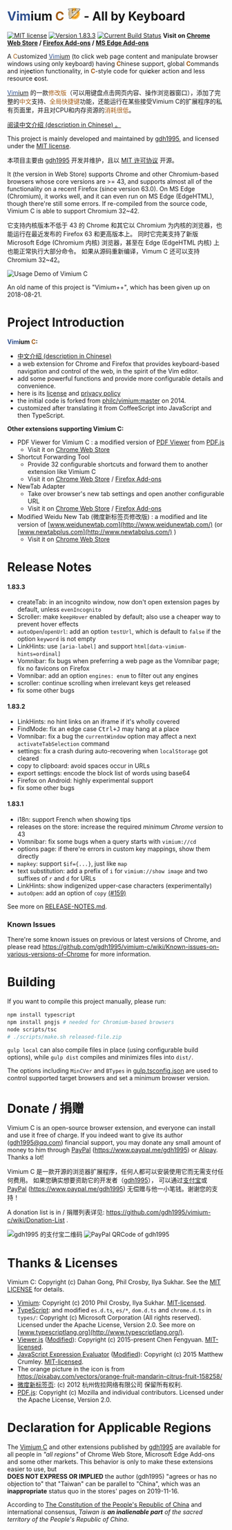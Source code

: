 <span style="color: #2f508e;">Vim</span>ium <span style="color: #a55e18;">C</span>
![Icon](icons/icon32.png) - All by Keyboard
===========================================

[![MIT license](https://img.shields.io/badge/license-MIT-blue.svg)](LICENSE.txt)
[![Version 1.83.3](https://img.shields.io/badge/release-1.83.3-orange.svg
  )](https://github.com/gdh1995/vimium-c/releases)
[![Current Build Status](https://travis-ci.org/gdh1995/vimium-c.svg?branch=master
  )](https://travis-ci.org/gdh1995/vimium-c)
**Visit on [Chrome Web Store](
  https://chrome.google.com/webstore/detail/vimium-c-all-by-keyboard/hfjbmagddngcpeloejdejnfgbamkjaeg
  ) /
[Firefox Add-ons](
  https://addons.mozilla.org/firefox/addon/vimium-c/
  ) /
[MS Edge Add-ons](
  https://microsoftedge.microsoft.com/addons/detail/aibcglbfblnogfjhbcmmpobjhnomhcdo
  )**

A <span style="color: #a55e18;">C</span>ustomized
  [<span style="color: #2f508e;">Vim</span>ium](https://github.com/philc/vimium)
  (to click web page content and manipulate browser windows using only keyboard)
  having <span style="color: #a55e18;">**C**</span>hinese support,
    global <span style="color: #a55e18;">**C**</span>ommands
    and inje**c**tion functionality,
  in <span style="color: #a55e18;">**C**</span>-style code for qui**c**ker action and less resource **c**ost.

[<span style="color: #2f508e;">Vim</span>ium](https://github.com/philc/vimium) 的一款<span
  style="color: #a55e18;">修改版</span>（可以用键盘点击网页内容、操作浏览器窗口），添加了完整的<span
  style="color: #a55e18;">中文</span>支持、<span
  style="color: #a55e18;">全局快捷键</span>功能，还能运行在某些接受Vimium C的扩展程序的私有页面里，并且对CPU和内存资源的<span
  style="color: #a55e18;">消耗很低</span>。

[阅读中文介绍 (description in Chinese) 。](README_zh.md)

This project is mainly developed and maintained by [gdh1995](https://github.com/gdh1995),
and licensed under the [MIT license](LICENSE.txt).

本项目主要由 [gdh1995](https://github.com/gdh1995) 开发并维护，且以 [MIT 许可协议](LICENSE.txt) 开源。

It (the version in Web Store) supports Chrome and other Chromium-based browsers whose core versions are >= 43,
  and supports almost all of the functionality on a recent Firefox (since version 63.0).
On MS Edge (Chromium), it works well, and it can even run on MS Edge (EdgeHTML), though there're still some errors.
If re-compiled from the source code, Vimium C is able to support Chromium 32~42.

它支持内核版本不低于 43 的 Chrome 和其它以 Chromium 为内核的浏览器，也能运行在最近发布的 Firefox 63 和更高版本上。
同时它完美支持了新版 Microsoft Edge (Chromium 内核) 浏览器，甚至在 Edge (EdgeHTML 内核) 上也能正常执行大部分命令。
如果从源码重新编译，Vimum C 还可以支持 Chromium 32~42。

![Usage Demo of Vimium C](https://gdh1995.cn/vimium-c/demo.gif)

An old name of this project is "Vimium++", which has been given up on 2018-08-21.


# Project Introduction

__<span style="color: #2f508e;">Vim</span>ium <span style="color: #a55e18;">C</span>:__

* [中文介绍 (description in Chinese)](README_zh.md)
* a web extension for Chrome and Firefox that provides keyboard-based navigation and control
    of the web, in the spirit of the Vim editor.
* add some powerful functions and provide more configurable details and convenience.
* here is its [license](LICENSE.txt) and [privacy policy](PRIVACY-POLICY.md)
* the initial code is forked from [philc/vimium:master](https://github.com/philc/vimium) on 2014.
* customized after translating it from CoffeeScript into JavaScript and then TypeScript.

__Other extensions supporting Vimium C:__

* PDF Viewer for Vimium C
  : a modified version of [PDF Viewer](https://chrome.google.com/webstore/detail/pdf-viewer/oemmndcbldboiebfnladdacbdfmadadm)
    from [PDF.js](https://github.com/mozilla/pdf.js/)
  * Visit it on [Chrome Web Store](
      https://chrome.google.com/webstore/detail/pdf-viewer-for-vimium-c/nacjakoppgmdcpemlfnfegmlhipddanj)
* Shortcut Forwarding Tool
  * Provide 32 configurable shortcuts and forward them to another extension like Vimium C
  * Visit it on [Chrome Web Store](
      https://chrome.google.com/webstore/detail/shortcut-forwarding-tool/clnalilglegcjmlgenoppklmfppddien) /
    [Firefox Add-ons](https://addons.mozilla.org/en-US/firefox/addon/shortcut-forwarding-tool/)
* NewTab Adapter
  * Take over browser's new tab settings and open another configurable URL
  * Visit it on [Chrome Web Store](
      https://chrome.google.com/webstore/detail/newtab-adapter/cglpcedifkgalfdklahhcchnjepcckfn) /
    [Firefox Add-ons](https://addons.mozilla.org/en-US/firefox/addon/newtab-adapter/)
* Modified Weidu New Tab (微度新标签页修改版)
  : a modified and lite version of [www.weidunewtab.com](http://www.weidunewtab.com/) (or
      [www.newtabplus.com](http://www.newtabplus.com/) )
  * Visit it on [Chrome Web Store](
      https://chrome.google.com/webstore/detail/微度新标签页修改版/hdnehngglnbnehkfcidabjckinphnief)


# Release Notes

#### 1.83.3
* createTab: in an incognito window, now don't open extension pages by default, unless `evenIncognito`
* Scroller: make `keepHover` enabled by default; also use a cheaper way to prevent hover effects
* `autoOpen`/`openUrl`: add an option `testUrl`, which is default to `false` if the option `keyword` is not empty
* LinkHints: use `[aria-label]` and support `html[data-vimium-hints=ordinal]`
* Vomnibar: fix bugs when preferring a web page as the Vomnibar page; fix no favicons on Firefox
* Vomnibar: add an option `engines: enum` to filter out any engines
* scroller: continue scrolling when irrelevant keys get released
* fix some other bugs

#### 1.83.2
* LinkHints: no hint links on an iframe if it's wholly covered
* FindMode: fix an edge case <kbd>Ctrl+J</kbd> may hang at a place
* Vomnibar: fix a bug the `currentWindow` option may affect a next `activateTabSelection` command
* settings: fix a crash during auto-recovering when `localStorage` got cleared
* copy to clipboard: avoid spaces occur in URLs
* export settings: encode the block list of words using base64
* Firefox on Android: highly experimental support
* fix some other bugs

#### 1.83.1
* i18n: support French when showing tips
* releases on the store: increase the required *minimum Chrome version* to 43
* Vomnibar: fix some bugs when a query starts with `vimium://cd`
* options page: if there're errors in custom key mappings, show them directly
* `mapkey`: support `$if={...}`, just like `map`
* text substitution: add a prefix of `i` for `vimium://show image` and two suffixes of `r` and `d` for URLs
* LinkHints: show indigenized upper-case characters (experimentally)
* `autoOpen`: add an option of `copy` [(#159)](https://github.com/gdh1995/vimium-c/issues/159)

See more on [RELEASE-NOTES.md](https://github.com/gdh1995/vimium-c/blob/master/RELEASE-NOTES.md).

### Known Issues

There're some known issues on previous or latest versions of Chrome,
and please read https://github.com/gdh1995/vimium-c/wiki/Known-issues-on-various-versions-of-Chrome
  for more information.


# Building

If you want to compile this project manually, please run:

``` bash
npm install typescript
npm install pngjs # needed for Chromium-based browsers
node scripts/tsc
# ./scripts/make.sh released-file.zip
```

`gulp local` can also compile files in place (using configurable build options),
while `gulp dist` compiles and minimizes files into `dist/`.

The options including `MinCVer` and `BTypes` in [gulp.tsconfig.json](scripts/gulp.tsconfig.json)
  are used to control supported target browsers and set a minimum browser version.


# Donate / 捐赠

<a name="donate"></a>
Vimium C is an open-source browser extension, and everyone can install and use it free of charge.
If you indeed want to give its author ([gdh1995@qq.com](https://gdh1995.cn/)) financial support,
you may donate any small amount of money to him through [PayPal](https://www.paypal.com/)
  (https://www.paypal.me/gdh1995) or [Alipay](https://intl.alipay.com/). Thanks a lot!

Vimium C 是一款开源的浏览器扩展程序，任何人都可以安装使用它而无需支付任何费用。
如果您确实想要资助它的开发者（[gdh1995](https://gdh1995.cn/)），
可以通过[支付宝](https://www.alipay.com/)或 [PayPal](https://www.paypal.com/)
(https://www.paypal.me/gdh1995) 无偿赠与他一小笔钱。谢谢您的支持！

A donation list is in / 捐赠列表详见: https://github.com/gdh1995/vimium-c/wiki/Donation-List .

![gdh1995 的支付宝二维码](https://gdh1995.cn/alipay-recv-money.png)
![PayPal QRCode of gdh1995](https://gdh1995.cn/paypal-recv-money.png)

# Thanks & Licenses

Vimium C: Copyright (c) Dahan Gong, Phil Crosby, Ilya Sukhar.
See the [MIT LICENSE](LICENSE.txt) for details.

* [Vimium](https://github.com/philc/vimium):
  Copyright (c) 2010 Phil Crosby, Ilya Sukhar.
  [MIT-licensed](https://github.com/philc/vimium/blob/master/MIT-LICENSE.txt).
* [TypeScript](https://github.com/Microsoft/TypeScript):
    and modified `es.d.ts`, `es/*`, `dom.d.ts` and `chrome.d.ts` in `types/`:
  Copyright (c) Microsoft Corporation (All rights reserved).
  Licensed under the Apache License, Version 2.0.
  See more on [www.typescriptlang.org](http://www.typescriptlang.org/).
* [Viewer.js](https://github.com/fengyuanchen/viewerjs)
  ([Modified](https://github.com/gdh1995/viewerjs)):
  Copyright (c) 2015-present Chen Fengyuan.
  [MIT-licensed](https://github.com/fengyuanchen/viewerjs/blob/master/LICENSE).
* [JavaScript Expression Evaluator](https://github.com/silentmatt/expr-eval)
  ([Modified](https://github.com/gdh1995/js-expression-eval)):
  Copyright (c) 2015 Matthew Crumley.
  [MIT-licensed](https://github.com/silentmatt/expr-eval/blob/master/LICENSE.txt).
* The orange picture in the icon is from https://pixabay.com/vectors/orange-fruit-mandarin-citrus-fruit-158258/
* [微度新标签页](http://www.weidunewtab.com/):
  (c) 2012 杭州佐拉网络有限公司 保留所有权利.
* [PDF.js](https://github.com/mozilla/pdf.js/):
  Copyright (c) Mozilla and individual contributors.
  Licensed under the Apache License, Version 2.0.

# Declaration for Applicable Regions

The [Vimium C](https://chrome.google.com/webstore/detail/vimium-c-all-by-keyboard/hfjbmagddngcpeloejdejnfgbamkjaeg)
    and other extensions published by [gdh1995](https://github.com/gdh1995)
    are available for all people in *"all regions"*
    of Chrome Web Store, Microsoft Edge Add-ons and some other markets.
This behavior is only to make these extensions easier to use, but<br>
**DOES NOT EXPRESS OR IMPLIED** the author (gdh1995) "agrees or has no objection to"
    that "Taiwan" can be parallel to "China",
    which was an **inappropriate** status quo in the stores' pages on 2019-11-16.

According to [The Constitution of the People's Republic of China](
    http://www.npc.gov.cn/npc/c505/201803/e87e5cd7c1ce46ef866f4ec8e2d709ea.shtml)
    and international consensus,
*Taiwan is **an inalienable part** of the sacred territory of the People's Republic of China*.
